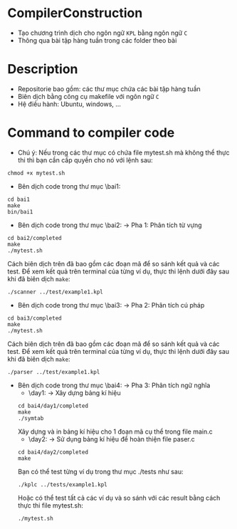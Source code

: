 # CompilerConstruction
+ Tạo chương trình dịch cho ngôn ngữ ```KPL``` bằng ngôn ngữ ```C```
+ Thông qua bài tập hàng tuần trong các folder theo bài
# Description

+ Repositorie bao gồm: các thư mục chứa các bài tập hàng tuần
+ Biên dịch bằng công cụ makefile với ngôn ngữ ```C```
+ Hệ điều hành: Ubuntu, windows, ...

# Command to compiler code
- Chú ý: Nếu trong các thư mục có chứa file mytest.sh mà không thể thực thi thì bạn cần cấp quyền cho nó với lệnh sau: 
```
chmod +x mytest.sh
```
- Bên dịch code trong thư mục \bai1:
```
cd bai1
make
bin/bai1
```
- Bên dịch code trong thư mục \bai2: -> Pha 1: Phân tích từ vựng
```
cd bai2/completed
make
./mytest.sh
```
Cách biên dịch trên đã bao gồm các đoạn mã để so sánh kết quả và các test. Để xem kết quả trên terminal của từng ví dụ, thực thi lệnh dưới đây sau khi đã biên dịch ```make```:
```
./scanner ../test/example1.kpl
```
- Bên dịch code trong thư mục \bai3: -> Pha 2: Phân tích cú pháp
```
cd bai3/completed
make
./mytest.sh
```
Cách biên dịch trên đã bao gồm các đoạn mã để so sánh kết quả và các test. Để xem kết quả trên terminal của từng ví dụ, thực thi lệnh dưới đây sau khi đã biên dịch ```make```:
```
./parser ../test/example1.kpl
```
- Bên dịch code trong thư mục \bai4: -> Pha 3: Phân tích ngữ nghĩa
  + \day1: -> Xây dựng bảng kí hiệu
  ```
  cd bai4/day1/completed
  make
  ./symtab
  ```
  Xây dựng và in bảng kí hiệu cho 1 đoạn mã cụ thể  trong file main.c
  + \day2: -> Sử dụng bảng kí hiệu để hoàn thiện file paser.c
  ```
  cd bai4/day2/completed
  make
  ```
  Bạn có thể test từng ví dụ trong thư mục ./tests như sau:
  ```
  ./kplc ../tests/example1.kpl
  ```
  Hoặc có thể test tất cả các ví dụ và so sánh với các result bằng cách thực thi file mytest.sh:
  ```
  ./mytest.sh
  ```
